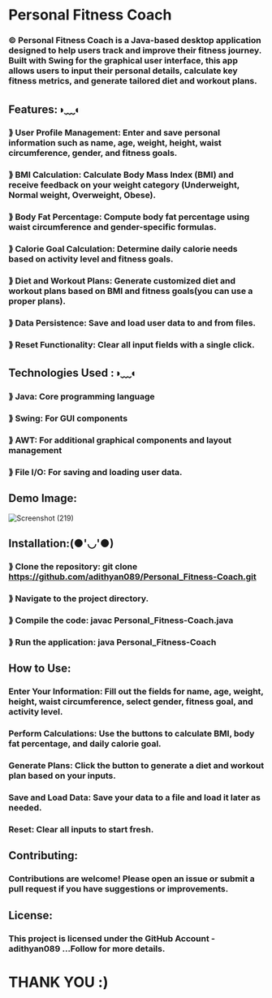 # Personal Fitness Coach
### © Personal Fitness Coach is a Java-based desktop application designed to help users track and improve their fitness journey. Built with Swing for the graphical user interface, this app allows users to input their personal details, calculate key fitness metrics, and generate tailored diet and workout plans.

## Features:◑﹏◐
### ⟫ User Profile Management: Enter and save personal information such as name, age, weight, height, waist circumference, gender, and fitness goals.
### ⟫ BMI Calculation: Calculate Body Mass Index (BMI) and receive feedback on your weight category (Underweight, Normal weight, Overweight, Obese).
### ⟫ Body Fat Percentage: Compute body fat percentage using waist circumference and gender-specific formulas.
### ⟫ Calorie Goal Calculation: Determine daily calorie needs based on activity level and fitness goals.
### ⟫ Diet and Workout Plans: Generate customized diet and workout plans based on BMI and fitness goals(you can use a proper plans).
### ⟫ Data Persistence: Save and load user data to and from files.
### ⟫ Reset Functionality: Clear all input fields with a single click.
## Technologies Used :◑﹏◐
### ⟫ Java: Core programming language
### ⟫ Swing: For GUI components
### ⟫ AWT: For additional graphical components and layout management
### ⟫ File I/O: For saving and loading user data.
## Demo Image:
![Screenshot (219)](https://github.com/user-attachments/assets/d367c572-9d98-4d86-9052-fdb34c65de05)

## Installation:(●'◡'●)
### ⟫ Clone the repository: git clone https://github.com/adithyan089/Personal_Fitness-Coach.git
### ⟫ Navigate to the project directory.
### ⟫ Compile the code: javac Personal_Fitness-Coach.java
### ⟫ Run the application: java Personal_Fitness-Coach
## How to Use:
### Enter Your Information: Fill out the fields for name, age, weight, height, waist circumference, select gender, fitness goal, and activity level.
### Perform Calculations: Use the buttons to calculate BMI, body fat percentage, and daily calorie goal.
### Generate Plans: Click the button to generate a diet and workout plan based on your inputs.
### Save and Load Data: Save your data to a file and load it later as needed.
### Reset: Clear all inputs to start fresh.
## Contributing:
### Contributions are welcome! Please open an issue or submit a pull request if you have suggestions or improvements.
## License:
### This project is licensed under the GitHub Account - adithyan089 ...Follow for more details.

# THANK YOU :)
